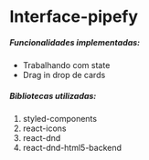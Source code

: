# Interface-pipefy

##### Funcionalidades implementadas:

- Trabalhando com state
- Drag in drop de cards

##### Bibliotecas utilizadas:

1. styled-components
2. react-icons
3. react-dnd
4. react-dnd-html5-backend

